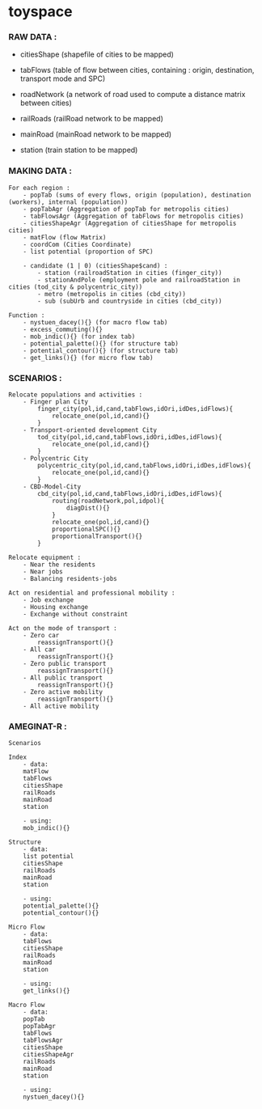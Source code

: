 # toyspace

### RAW DATA :
- citiesShape (shapefile of cities to be mapped)
- tabFlows (table of flow between cities, containing : origin, destination, transport mode and SPC)
- roadNetwork (a network of road used to compute a distance matrix between cities)

- railRoads (railRoad network to be mapped)
- mainRoad (mainRoad network to be mapped)
- station (train station to be mapped)



### MAKING DATA :

	For each region :
		- popTab (sums of every flows, origin (population), destination (workers), internal (population))
		- popTabAgr (Aggregation of popTab for metropolis cities)
		- tabFlowsAgr (Aggregation of tabFlows for metropolis cities)
		- citiesShapeAgr (Aggregation of citiesShape for metropolis cities)
		- matFlow (flow Matrix)
		- coordCom (Cities Coordinate)
		- list potential (proportion of SPC)
		 
		- candidate (1 | 0) (citiesShape$cand) :
			- station (railroadStation in cities (finger_city))
			- stationAndPole (employment pole and railroadStation in cities (tod_city & polycentric_city))
			- metro (metropolis in cities (cbd_city))
			- sub (subUrb and countryside in cities (cbd_city))
	
	Function : 
		- nystuen_dacey(){} (for macro flow tab)
		- excess_commuting(){}
		- mob_indic(){} (for index tab)
		- potential_palette(){} (for structure tab)
		- potential_contour(){} (for structure tab)
		- get_links(){} (for micro flow tab)
		
		
		
### SCENARIOS :

	Relocate populations and activities :
		- Finger plan City
			finger_city(pol,id,cand,tabFlows,idOri,idDes,idFlows){
				relocate_one(pol,id,cand){}
			}
		- Transport-oriented development City
			tod_city(pol,id,cand,tabFlows,idOri,idDes,idFlows){
				relocate_one(pol,id,cand){}
			}
		- Polycentric City
			polycentric_city(pol,id,cand,tabFlows,idOri,idDes,idFlows){
				relocate_one(pol,id,cand){}
			}
		- CBD-Model-City
			cbd_city(pol,id,cand,tabFlows,idOri,idDes,idFlows){
				routing(roadNetwork,pol,idpol){
					diagDist(){}
				}
				relocate_one(pol,id,cand){}
				proportionalSPC(){}
				proportionalTransport(){}
			}

	Relocate equipment :
		- Near the residents
		- Near jobs
		- Balancing residents-jobs

	Act on residential and professional mobility :
		- Job exchange
		- Housing exchange
		- Exchange without constraint

	Act on the mode of transport :
		- Zero car
			reassignTransport(){}
		- All car
			reassignTransport(){}
		- Zero public transport
			reassignTransport(){}
		- All public transport
			reassignTransport(){}
		- Zero active mobility
			reassignTransport(){}
		- All active mobility



### AMEGINAT-R :
	
	Scenarios

	Index
		- data:
		matFlow
		tabFlows
		citiesShape	
		railRoads
		mainRoad
		station
		
		- using:
		mob_indic(){}	
	
	Structure
		- data:	
		list potential	
		citiesShape
		railRoads
		mainRoad
		station
		
		- using:
		potential_palette(){}
		potential_contour(){}
	
	Micro Flow
		- data:
		tabFlows
		citiesShape	
		railRoads
		mainRoad
		station
		
		- using:
		get_links(){}
	
	Macro Flow
		- data:
		popTab
		popTabAgr
		tabFlows
		tabFlowsAgr
		citiesShape
		citiesShapeAgr	
		railRoads
		mainRoad
		station
		
		- using:
		nystuen_dacey(){}
